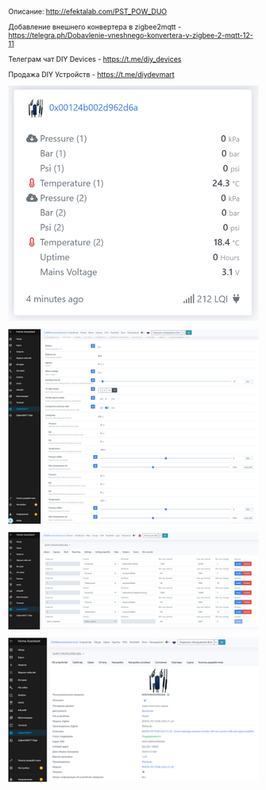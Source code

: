 
Описание: http://efektalab.com/PST_POW_DUO

Добавление внешнего конвертера в zigbee2mqtt - https://telegra.ph/Dobavlenie-vneshnego-konvertera-v-zigbee-2-mqtt-12-11

Телеграм чат DIY Devices - https://t.me/diy_devices

Продажа DIY Устройств - https://t.me/diydevmart

![Contact liquid/gas pressure sensor EFEKTA PST POW DUO v1](https://raw.githubusercontent.com/smartboxchannel/EFEKTA-PST-POW-DUO-v1/refs/heads/main/Images/image3.png) 

![Contact liquid/gas pressure sensor EFEKTA PST POW DUO v1](https://raw.githubusercontent.com/smartboxchannel/EFEKTA-PST-POW-DUO-v1/refs/heads/main/Images/image.png) 

![Contact liquid/gas pressure sensor EFEKTA PST POW DUO v1](https://raw.githubusercontent.com/smartboxchannel/EFEKTA-PST-POW-DUO-v1/refs/heads/main/Images/image1.png) 

![Contact liquid/gas pressure sensor EFEKTA PST POW DUO v1](https://raw.githubusercontent.com/smartboxchannel/EFEKTA-PST-POW-DUO-v1/refs/heads/main/Images/image2.png) 
